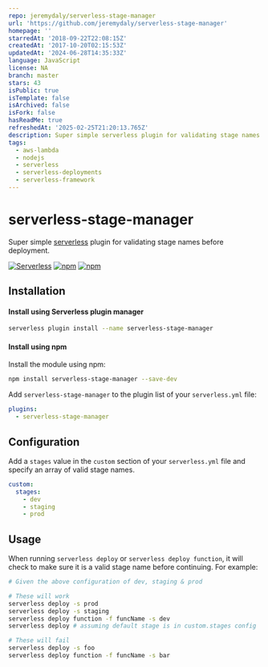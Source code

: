 ```yaml
---
repo: jeremydaly/serverless-stage-manager
url: 'https://github.com/jeremydaly/serverless-stage-manager'
homepage: ''
starredAt: '2018-09-22T22:08:15Z'
createdAt: '2017-10-20T02:15:53Z'
updatedAt: '2024-06-28T14:35:33Z'
language: JavaScript
license: NA
branch: master
stars: 43
isPublic: true
isTemplate: false
isArchived: false
isFork: false
hasReadMe: true
refreshedAt: '2025-02-25T21:20:13.765Z'
description: Super simple serverless plugin for validating stage names before deployment
tags:
  - aws-lambda
  - nodejs
  - serverless
  - serverless-deployments
  - serverless-framework
---
```


# serverless-stage-manager
Super simple [serverless](http://www.serverless.com) plugin for validating stage names before deployment.

[![Serverless](http://public.serverless.com/badges/v3.svg)](http://www.serverless.com)
[![npm](https://img.shields.io/npm/v/serverless-stage-manager.svg)](https://www.npmjs.com/package/serverless-stage-manager)
[![npm](https://img.shields.io/npm/l/serverless-stage-manager.svg)](https://www.npmjs.com/package/serverless-stage-manager)

## Installation

#### Install using Serverless plugin manager
```bash
serverless plugin install --name serverless-stage-manager
```

#### Install using npm

Install the module using npm:
```bash
npm install serverless-stage-manager --save-dev
```

Add `serverless-stage-manager` to the plugin list of your `serverless.yml` file:

```yaml
plugins:
  - serverless-stage-manager
```

## Configuration

Add a `stages` value in the `custom` section of your `serverless.yml` file and specify an array of valid stage names.

```yaml
custom:
  stages:
    - dev
    - staging
    - prod
```

## Usage

When running `serverless deploy` or `serverless deploy function`, it will check to make sure it is a valid stage name before continuing. For example:

```bash
# Given the above configuration of dev, staging & prod

# These will work
serverless deploy -s prod
serverless deploy -s staging
serverless deploy function -f funcName -s dev
serverless deploy # assuming default stage is in custom.stages config

# These will fail
serverless deploy -s foo
serverless deploy function -f funcName -s bar
```
